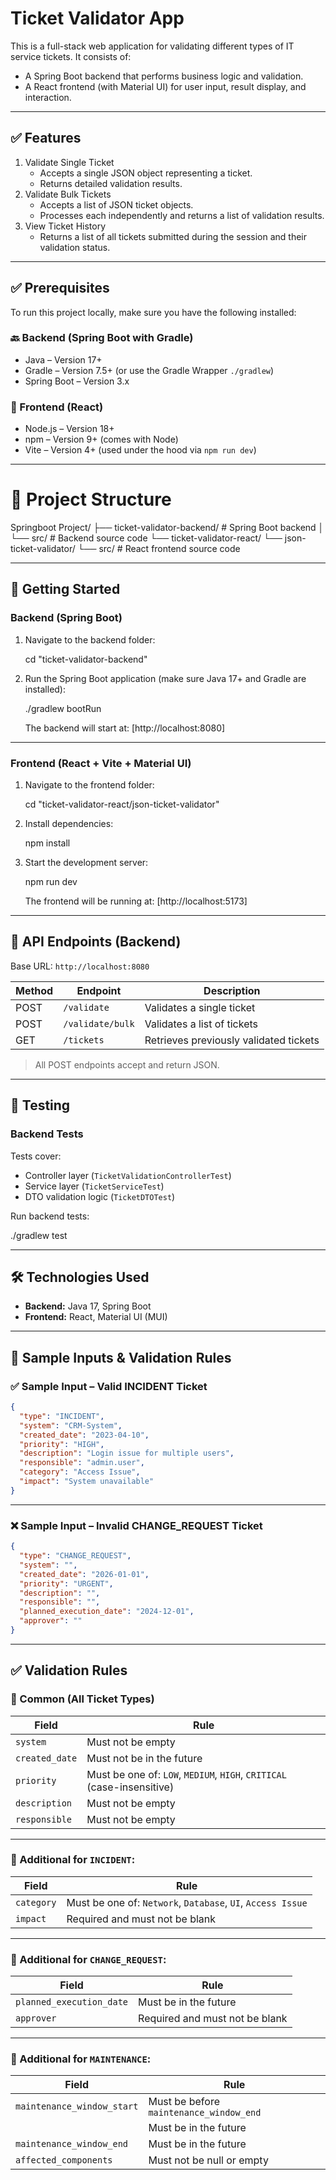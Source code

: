 # Ticket Validator App

This is a full-stack web application for validating different types of IT service tickets. It consists of:
- A Spring Boot backend that performs business logic and validation.
- A React frontend (with Material UI) for user input, result display, and interaction.

---

## ✅ Features

1. Validate Single Ticket
   - Accepts a single JSON object representing a ticket.
   - Returns detailed validation results.
2. Validate Bulk Tickets
   - Accepts a list of JSON ticket objects.
   - Processes each independently and returns a list of validation results.
3. View Ticket History
   - Returns a list of all tickets submitted during the session and their validation status.

---

## ✅ Prerequisites

To run this project locally, make sure you have the following installed:

### 🔙 Backend (Spring Boot with Gradle)
- Java – Version 17+
- Gradle – Version 7.5+ (or use the Gradle Wrapper `./gradlew`)
- Spring Boot – Version 3.x

### 🎨 Frontend (React)
- Node.js – Version 18+
- npm – Version 9+ (comes with Node)
- Vite – Version 4+ (used under the hood via `npm run dev`)

---

# 📁 Project Structure

Springboot Project/
├── ticket-validator-backend/         # Spring Boot backend
│   └── src/                          # Backend source code
└── ticket-validator-react/
    └── json-ticket-validator/
        └── src/                      # React frontend source code

---



## 🚀 Getting Started

### Backend (Spring Boot)

1. Navigate to the backend folder:

   cd "ticket-validator-backend"
   

2. Run the Spring Boot application (make sure Java 17+ and Gradle are installed):

   ./gradlew bootRun

   The backend will start at: [http://localhost:8080]

---

### Frontend (React + Vite + Material UI)

1. Navigate to the frontend folder:

   cd "ticket-validator-react/json-ticket-validator"

2. Install dependencies:

   npm install

3. Start the development server:

   npm run dev

   The frontend will be running at: [http://localhost:5173]

---

## 📡 API Endpoints (Backend)

Base URL: `http://localhost:8080`

| Method | Endpoint            | Description                               |
|--------|---------------------|-------------------------------------------|
| POST   | `/validate`         | Validates a single ticket                 |
| POST   | `/validate/bulk`    | Validates a list of tickets               |
| GET    | `/tickets`          | Retrieves previously validated tickets    |

> All POST endpoints accept and return JSON.

---


## 🧪 Testing

### Backend Tests

Tests cover:

- Controller layer (`TicketValidationControllerTest`)
- Service layer (`TicketServiceTest`)
- DTO validation logic (`TicketDTOTest`)

Run backend tests:

./gradlew test

---

## 🛠 Technologies Used

- **Backend:** Java 17, Spring Boot
- **Frontend:** React, Material UI (MUI)

---

## 🧪 Sample Inputs & Validation Rules

### ✅ Sample Input – Valid INCIDENT Ticket

```json
{
  "type": "INCIDENT",
  "system": "CRM-System",
  "created_date": "2023-04-10",
  "priority": "HIGH",
  "description": "Login issue for multiple users",
  "responsible": "admin.user",
  "category": "Access Issue",
  "impact": "System unavailable"
}
```

---

### ❌ Sample Input – Invalid CHANGE_REQUEST Ticket

```json
{
  "type": "CHANGE_REQUEST",
  "system": "",
  "created_date": "2026-01-01",
  "priority": "URGENT",
  "description": "",
  "responsible": "",
  "planned_execution_date": "2024-12-01",
  "approver": ""
}
```

---

## ✅ Validation Rules

### 🔹 Common (All Ticket Types)
| Field          | Rule                                                                   |
|----------------|------------------------------------------------------------------------|
| `system`       | Must not be empty                                                      |
| `created_date` | Must not be in the future                                              |
| `priority`     | Must be one of: `LOW`, `MEDIUM`, `HIGH`, `CRITICAL` (case-insensitive) |
| `description`  | Must not be empty                                                      |
| `responsible`  | Must not be empty                                                      |

---

### 🔸 Additional for `INCIDENT`:
| Field     | Rule                                                                  |
|-----------|-----------------------------------------------------------------------|
| `category`| Must be one of: `Network`, `Database`, `UI`, `Access Issue`           |
| `impact`  | Required and must not be blank                                        |

---

### 🔸 Additional for `CHANGE_REQUEST`:
| Field                   | Rule                                      |
|--------------------------|------------------------------------------|
| `planned_execution_date`| Must be in the future                     |
| `approver`              | Required and must not be blank            |

---

### 🔸 Additional for `MAINTENANCE`:
| Field                     | Rule                                               |
|---------------------------|----------------------------------------------------|
| `maintenance_window_start`| Must be before `maintenance_window_end`            |
|                           | Must be in the future                              |
| `maintenance_window_end`  | Must be in the future                              |
| `affected_components`     | Must not be null or empty                          |
